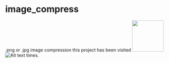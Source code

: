 # image_compress
.png or .jpg image compression
this project has been visited 
<img src="https://visitor-badge-2.chenbinghao.repl.co/badge?page_id=image_compress" height = "100"/>
![Alt text](https://visitor-badge-2.chenbinghao.repl.co/badge?page_id=image_compress)
times.

